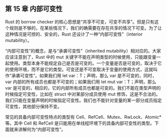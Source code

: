 ## 第 15 章 内部可变性

Rust 的 borrow checker 的核心思想是“共享不可变，可变不共享”。但是只有这个规则是不够的，在某些情况下，我们的确需要在存在共享的情况下可变。为了让这种情况是可控的、安全的，Rust 还设计了一种“内部可变性”（interior mutability）。

“内部可变性”的概念，是与“承袭可变性”（inherited mutability）相对应的。大家应该注意到了，Rust 中的 mut 关键字不能在声明类型的时候使用，只能跟变量一起使用。类型本身不能规定自己是否是可变的。一个变量是否是可变的，取决于它的使用环境，而不是它的类型。可变还是不可变取决于变量的使用方式，这就叫作“承袭可变性”。如果我们用 let var：T；声明，那么 var 是不可变的，同时，var 内部的所有成员也都是不可变的；如果我们用 let mut var：T；声明，那么 var 是可变的，相应的，它的内部所有成员也都是可变的。我们不能在类型声明的时候指定可变性，比如在 struct 中对某部分成员使用 mut 修饰，这是不合法的。我们只能在变量声明的时候指定可变性。我们也不能针对变量的某一部分成员指定可变性，其他部分保持不变。

常见的具备内部可变性特点的类型有 Cell、RefCell、Mutex、RwLock、Atomic\*等。其中 Cell 和 RefCell 是只能用在单线程环境下的具备内部可变性的类型。下面就来讲解何为“内部可变性”。
